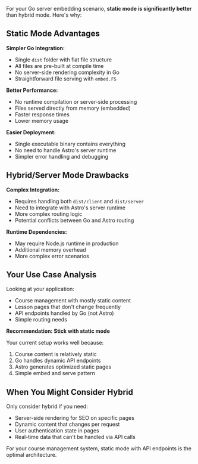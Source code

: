 For your Go server embedding scenario, **static mode is significantly better** than hybrid mode. Here's why:

## Static Mode Advantages

**Simpler Go Integration:**
- Single `dist` folder with flat file structure
- All files are pre-built at compile time
- No server-side rendering complexity in Go
- Straightforward file serving with `embed.FS`

**Better Performance:**
- No runtime compilation or server-side processing
- Files served directly from memory (embedded)
- Faster response times
- Lower memory usage

**Easier Deployment:**
- Single executable binary contains everything
- No need to handle Astro's server runtime
- Simpler error handling and debugging

## Hybrid/Server Mode Drawbacks

**Complex Integration:**
- Requires handling both `dist/client` and `dist/server`
- Need to integrate with Astro's server runtime
- More complex routing logic
- Potential conflicts between Go and Astro routing

**Runtime Dependencies:**
- May require Node.js runtime in production
- Additional memory overhead
- More complex error scenarios

## Your Use Case Analysis

Looking at your application:
- Course management with mostly static content
- Lesson pages that don't change frequently
- API endpoints handled by Go (not Astro)
- Simple routing needs

**Recommendation: Stick with static mode**

Your current setup works well because:
1. Course content is relatively static
2. Go handles dynamic API endpoints
3. Astro generates optimized static pages
4. Simple embed and serve pattern

## When You Might Consider Hybrid

Only consider hybrid if you need:
- Server-side rendering for SEO on specific pages
- Dynamic content that changes per request
- User authentication state in pages
- Real-time data that can't be handled via API calls

For your course management system, static mode with API endpoints is the optimal architecture.